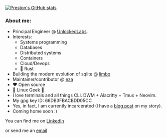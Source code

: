 [![Preston's GitHub stats](https://github-readme-stats.vercel.app/api?username=pthorpe92&theme=cobalt&show_icons=true)](https://github.com/anuraghazra/github-readme-stats)

### About me:
- Principal Engineer @ [UnlockedLabs](https://www.unlockedlabs.org/).
- Interests:
   - Systems programming
   - Databases
   - Distributed systems
   - Containers
   - Cloud/Devops
   - 🦀 Rust
- Building the modern evolution of sqlite @ [limbo](https://github.com/tursodatabase/limbo)
- Maintainer/contributor @ [eza](https://github.com/eza-community/eza)
- ❤️ Open source
- 🐧 Linux Geek 🐧
- I love terminals and all things CLI. DWM + Alacritty + Tmux + Neovim.
- My gpg key ID: 66DB3FBACBDD05CC
- Yes, in fact, I am currently incarcerated (I have a [blog post](https://pthorpe92.dev/intro/my-story) on my story).
- Coming home soon :)

You can find me on [LinkedIn](https://linkedin.com/in/PThorpe92)

or send me an [email](mailto:preston@pthorpe92.dev)
